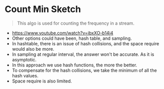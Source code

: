 # Count Min Sketch

> This algo is used for counting the frequency in a stream.

* https://www.youtube.com/watch?v=ibxXO-b14j4
* Other options could have been, hash table, and sampling.
* In hashtable, there is an issue of hash collisions, and the space require would also be more.
* In sampling at regular interval, the answer won't be accurate. As it is asymptotic.
* In this approach we use hash functions, the more the better.
* To compensate for the hash collisions, we take the minimum of all the hash values.
* Space require is also limited.